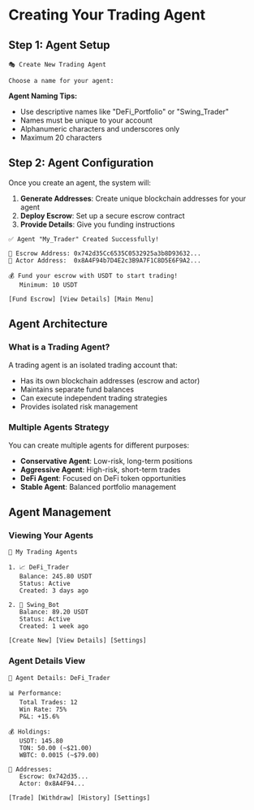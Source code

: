 # Creating Your Trading Agent

## Step 1: Agent Setup

```
🎭 Create New Trading Agent

Choose a name for your agent:
```

**Agent Naming Tips:**
- Use descriptive names like "DeFi_Portfolio" or "Swing_Trader"
- Names must be unique to your account
- Alphanumeric characters and underscores only
- Maximum 20 characters

## Step 2: Agent Configuration

Once you create an agent, the system will:

1. **Generate Addresses**: Create unique blockchain addresses for your agent
2. **Deploy Escrow**: Set up a secure escrow contract
3. **Provide Details**: Give you funding instructions

```
✅ Agent "My_Trader" Created Successfully!

🏦 Escrow Address: 0x742d35Cc6535C0532925a3b8D93632...
🤖 Actor Address:  0x8A4F94b7D4E2c3B9A7F1C8D5E6F9A2...

💰 Fund your escrow with USDT to start trading!
   Minimum: 10 USDT

[Fund Escrow] [View Details] [Main Menu]
```

## Agent Architecture

### What is a Trading Agent?

A trading agent is an isolated trading account that:
- Has its own blockchain addresses (escrow and actor)
- Maintains separate fund balances
- Can execute independent trading strategies
- Provides isolated risk management

### Multiple Agents Strategy

You can create multiple agents for different purposes:
- **Conservative Agent**: Low-risk, long-term positions
- **Aggressive Agent**: High-risk, short-term trades
- **DeFi Agent**: Focused on DeFi token opportunities
- **Stable Agent**: Balanced portfolio management

## Agent Management

### Viewing Your Agents

```
🤖 My Trading Agents

1. 📈 DeFi_Trader
   Balance: 245.80 USDT
   Status: Active
   Created: 3 days ago

2. 🎯 Swing_Bot  
   Balance: 89.20 USDT
   Status: Active
   Created: 1 week ago

[Create New] [View Details] [Settings]
```

### Agent Details View

```
🤖 Agent Details: DeFi_Trader

📊 Performance:
   Total Trades: 12
   Win Rate: 75%
   P&L: +15.6%

💰 Holdings:
   USDT: 145.80
   TON: 50.00 (~$21.00)
   WBTC: 0.0015 (~$79.00)

🏦 Addresses:
   Escrow: 0x742d35...
   Actor: 0x8A4F94...

[Trade] [Withdraw] [History] [Settings]
```
